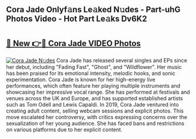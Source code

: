 ## Cora Jade Onlyf𝚊ns Le𝚊ked N𝚞des - Part-uhG Photos Video - Hot Part Le𝚊ks Dv6K2

# <h2><a href="http://ac54970.deff.icu/?id=Cora+Jade">🔗 New 👉🔴 Cora Jade VIDEO Photos</a></h2>

[![Cora Jade N𝚞des](https://i.imgur.com/rIISA9y.gif)](http://ac54970.deff.icu/?id=Cora+Jade)
Cora Jade has released several singles and EPs since her debut, including "Fading Fast", "Ghost", and "Wildflower". Her music has been praised for its emotional intensity, melodic hooks, and sonic experimentation. Cora Jade is known for her high-energy live performances, which often feature her playing multiple instruments and showcasing her impressive vocal range. She has performed at festivals and venues across the UK and Europe, and has supported established artists such as Tom Odell and Lewis Capaldi. In 2019, Cora Jade ventured into creating adult content, selling webcam sessions and explicit photos. This move escalated her controversy, with critics expressing concerns over the sexualization of her young audience. She has faced bans and restrictions on various platforms due to her explicit content.
